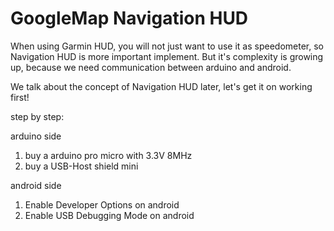 # GoogleMap Navigation HUD

When using Garmin HUD, you will not just want to use it as speedometer, so Navigation HUD is more important implement.
But it's complexity is growing up, because we need communication between arduino and android.

We talk about the concept of Navigation HUD later, let's get it on working first!

step by step:

arduino side
1. buy a arduino pro micro with 3.3V 8MHz
2. buy a USB-Host shield mini

android side
1. Enable Developer Options on android
2. Enable USB Debugging Mode on android
